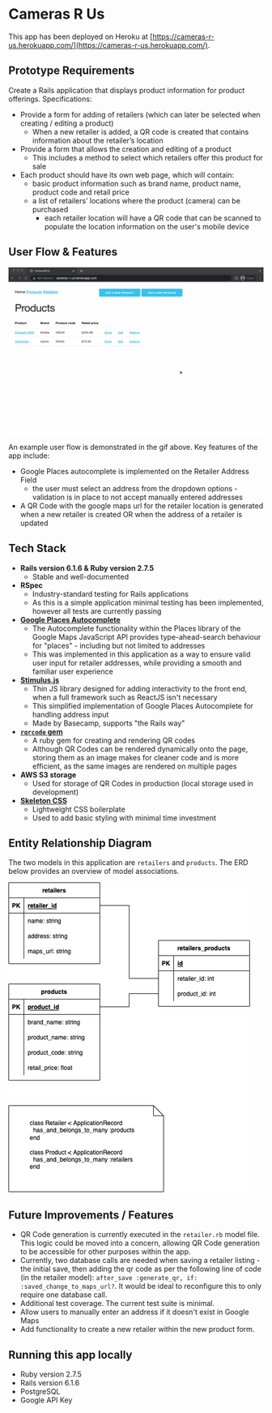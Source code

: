 # Cameras R Us

This app has been deployed on Heroku at [https://cameras-r-us.herokuapp.com/](https://cameras-r-us.herokuapp.com/).

## Prototype Requirements

Create a Rails application that displays product information for product offerings. Specifications:

- Provide a form for adding of retailers (which can later be selected when creating / editing a product)
	- When a new retailer is added, a QR code is created that contains information about the retailer’s location
- Provide a form that allows the creation and editing of a product 
	- This includes a method to select which retailers offer this product for sale
- Each product should have its own web page, which will contain: 
	- basic product information such as brand name, product name, product code and retail price
	- a list of retailers’ locations where the product (camera) can be purchased 
		- each retailer location will have a QR code that can be scanned to populate the location information on the user's mobile device

## User Flow & Features

![](./docs/user-flow.gif)

An example user flow is demonstrated in the gif above. Key features of the app include:

- Google Places autocomplete is implemented on the Retailer Address Field
	- the user must select an address from the dropdown options - validation is in place to not accept manually entered addresses
- A QR Code with the google maps url for the retailer location is generated when a new retailer is created OR when the address of a retailer is updated

## Tech Stack

- **Rails version 6.1.6 & Ruby version 2.7.5**
	- Stable and well-documented
- **RSpec**
	- Industry-standard testing for Rails applications
	- As this is a simple application minimal testing has been implemented, however all tests are currently passing
- **[Google Places Autocomplete](https://developers.google.com/maps/documentation/javascript/places-autocomplete)**
	- The Autocomplete functionality within the Places library of the Google Maps JavaScript API provides type-ahead-search behaviour for "places" - including but not limited to addresses
	- This was implemented in this application as a way to ensure valid user input for retailer addresses, while providing a smooth and familiar user experience
- **[Stimulus.js](https://github.com/hotwired/stimulus)**
	- Thin JS library designed for adding interactivity to the front end, when a full framework such as ReactJS isn't necessary
	- This simplified implementation of Google Places Autocomplete for handling address input
	- Made by Basecamp, supports "the Rails way"
- **[`rqrcode` gem](https://github.com/whomwah/rqrcode)**
	- A ruby gem for creating and rendering QR codes
	- Although QR Codes can be rendered dynamically onto the page, storing them as an image makes for cleaner code and is more efficient, as the same images are rendered on multiple pages
- **AWS S3 storage**
	- Used for storage of QR Codes in production (local storage used in development)
- **[Skeleton CSS](http://getskeleton.com/)**
	- Lightweight CSS boilerplate
	- Used to add basic styling with minimal time investment


## Entity Relationship Diagram

The two models in this application are `retailers` and `products`. The ERD below provides an overview of model associations.

![Entity Relationship Diagram](./docs/erd.png)

## Future Improvements / Features

- QR Code generation is currently executed in the `retailer.rb` model file. This logic could be moved into a concern, allowing QR Code generation to be accessible for other purposes within the app.
- Currently, two database calls are needed when saving a retailer listing - the initial save, then adding the qr code as per the following line of code (in the retailer model): `after_save :generate_qr, if: :saved_change_to_maps_url?`. It would be ideal to reconfigure this to only require one database call.
- Additional test coverage. The current test suite is minimal.
- Allow users to manually enter an address if it doesn't exist in Google Maps
- Add functionality to create a new retailer within the new product form.

## Running this app locally

- Ruby version 2.7.5
- Rails version 6.1.6
- PostgreSQL
- Google API Key